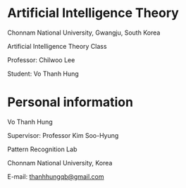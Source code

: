 # Artificial Intelligence Theory
Chonnam National University, Gwangju, South Korea

Artificial Intelligence Theory Class

Professor: Chilwoo Lee

Student: Vo Thanh Hung

# Personal information
Vo Thanh Hung

Supervisor: Professor Kim Soo-Hyung

Pattern Recognition Lab

Chonnam National University, Korea

E-mail: thanhhungqb@gmail.com

